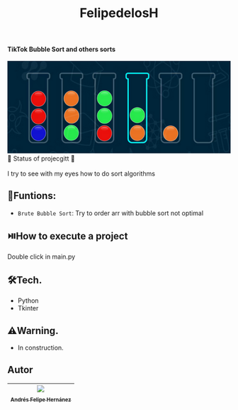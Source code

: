 <h1 align="center"> FelipedelosH </h1>
<br>
<h4>TikTok Bubble Sort and others sorts</h4>

![Banner](docs/banner.png)
:construction: Status of projecgitt :construction:
<br><br>
I try to see with my eyes how to do sort algorithms

## :hammer:Funtions:

- `Brute Bubble Sort`: Try to order arr with bubble sort not optimal<br>



## :play_or_pause_button:How to execute a project

Double click in main.py

## :hammer_and_wrench:Tech.

- Python
- Tkinter

## :warning:Warning.

- In construction.

## Autor

| [<img src="https://avatars.githubusercontent.com/u/38327255?v=4" width=115><br><sub>Andrés Felipe Hernánez</sub>](https://github.com/felipedelosh)|
| :---: |
